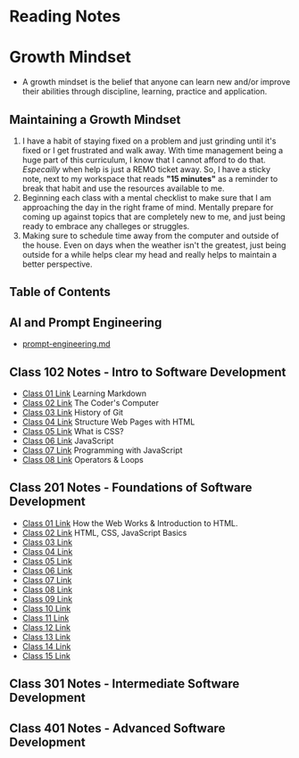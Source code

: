# Reading Notes
# Growth Mindset
- A growth mindset is the belief that anyone can learn new and/or improve their abilities through discipline, learning, practice and application.

## Maintaining a Growth Mindset
1. I have a habit of staying fixed on a problem and just grinding until it's fixed or I get frustrated and walk away. With time management being a huge part of this curriculum, I know that I cannot afford to do that. *Especailly* when help is just a REMO ticket away. So, I have a sticky note, next to my workspace that reads **"15 minutes"** as a reminder to break that habit and use the resources available to me.
1. Beginning each class with a mental checklist to make sure that I am approaching the day in the right frame of mind. Mentally prepare for coming up against topics that are completely new to me, and just being ready to embrace any challeges or struggles.
1. Making sure to schedule time away from the computer and outside of the house. Even on days when the weather isn't the greatest, just being outside for a while helps clear my head and really helps to maintain a better perspective.


## Table of Contents

## AI and Prompt Engineering
- [prompt-engineering.md](./code-201/prompt-engineering.md)


## Class 102 Notes - Intro to Software Development
- [Class 01 Link](./code-102/code-102-reading01-learning-markdown.md) Learning Markdown
- [Class 02 Link](./code-102/code-102-reading02-the-coders-computer.md) The Coder's Computer
- [Class 03 Link](./code-102/code-102-reading03-history-of-git.md) History of Git
- [Class 04 Link](./code-102/reading04-structure-webpages-with-html.md) Structure Web Pages with HTML
- [Class 05 Link](./code-102/reading05-what-is-css.md) What is CSS?
- [Class 06 Link](./code-102/reading06-javascript.md) JavaScript
- [Class 07 Link](./code-102/reading07-programming-with-javascript.md) Programming with JavaScript
- [Class 08 Link](./code-102/reading08-operators-and-loops.md) Operators & Loops



## Class 201 Notes - Foundations of Software Development
- [Class 01 Link](./code-201/class-01.md) How the Web Works & Introduction to HTML.
- [Class 02 Link](./code-201/class02-html-css-js-basics.md) HTML, CSS, JavaScript Basics
- [Class 03 Link]()
- [Class 04 Link]()
- [Class 05 Link]()
- [Class 06 Link]()
- [Class 07 Link]()
- [Class 08 Link]()
- [Class 09 Link]()
- [Class 10 Link]()
- [Class 11 Link]()
- [Class 12 Link]()
- [Class 13 Link]()
- [Class 14 Link]()
- [Class 15 Link]()


## Class 301 Notes - Intermediate Software Development


## Class 401 Notes - Advanced Software Development
